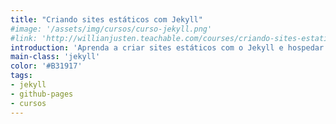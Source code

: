 ```yaml
---
title: "Criando sites estáticos com Jekyll"
#image: '/assets/img/cursos/curso-jekyll.png'
#link: 'http://willianjusten.teachable.com/courses/criando-sites-estaticos-com-jekyll'
introduction: 'Aprenda a criar sites estáticos com o Jekyll e hospedar diretamente no Github Pages '
main-class: 'jekyll'
color: '#B31917'
tags:
- jekyll
- github-pages
- cursos
---
```

